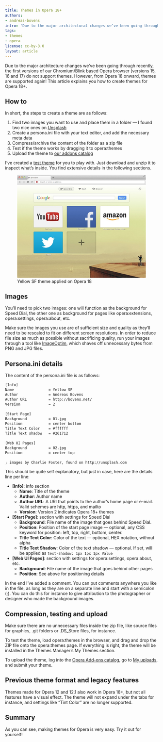 ```yaml
---
title: Themes in Opera 18+
authors:
- andreas-bovens
intro: 'Due to the major architectural changes we’ve been going through recently, the first versions of our Chromium/Blink based Opera browser (versions 15, 16 and 17) do not support themes. However, from Opera 18 onward, themes are supported again! This article explains you how to create themes for Opera 18+.'
tags:
- themes
- opera
license: cc-by-3.0
layout: article
---
```


Due to the major architecture changes we’ve been going through recently, the first versions of our Chromium/Blink based Opera browser (versions 15, 16 and 17) do not support themes. However, from Opera 18 onward, themes are supported again! This article explains you how to create themes for Opera 18+.

## How to

In short, the steps to create a theme are as follows:

1. Find two images you want to use and place them in a folder — I found two nice ones on [Unsplash][1]
2. Create a persona.ini file with your text editor, and add the necessary meta data
3. Compress/archive the content of the folder as a zip file
4. Test if the theme works by dragging it to opera:themes
5. Upload the theme to [our addons catalog][2]

[1]: http://unsplash.com
[2]: https://addons.opera.com/en/themes/

I’ve created a [test theme][3] for you to play with. Just download and unzip it to inspect what’s inside. You find extensive details in the following sections.

[3]: /articles/themes-in-opera-18-and-higher/yellow_sf.zip

<figure>
	<img src="/articles/themes-in-opera-18-and-higher/yellow_sf.jpg" alt="Screenshot of Opera 18 with Yellow SF theme">
	<figcaption markdown="span">Yellow SF theme applied on Opera 18</figcaption>
</figure>

## Images

You’ll need to pick two images: one will function as the background for Speed Dial, the other one as background for pages like opera:extensions, opera:settings, opera:about, etc.

Make sure the images you use are of sufficient size and quality as they’ll need to be rescaled to fit on different screen resolutions. In order to reduce file size as much as possible without sacrificing quality, run your images through a tool like [ImageOptim][5], which shaves off unnecessary bytes from PNG and JPG files.

[5]: http://imageoptim.com

## Persona.ini details

The content of the persona.ini file is as follows:

	[Info]
	Name				= Yellow SF
	Author			 	= Andreas Bovens
	Author URL			= http://bovens.net/
	Version				= 2

	[Start Page]
	Background			= 01.jpg
	Position			= center bottom
	Title Text Color	= #ffffff
	Title Text shadow	= #261712

	[Web UI Pages]
	Background			= 02.jpg
	Position			= center top

	; images by Charlie Foster, found on http://unsplash.com

This should be quite self explanatory, but just in case, here are the details line per line:

- **[Info]**: info section
	- **Name**: Title of the theme
	- **Author**: Author name
	- **Author URL**: A URI that points to the author’s home page or e-mail. Valid schemes are http, https, and mailto
	- **Version**: Version 2 indicates Opera 18+ themes
- **[Start Page]**: section with settings for Speed Dial
	- **Background**: File name of the image that goes behind Speed Dial.
	- **Position**: Position of the start page image — optional, any CSS keyword for position: left, top, right, bottom, center.
	- **Title Text Color**: Color of the text — optional, HEX notation, without alpha
	- **Title Text Shadow**: Color of the text shadow — optional. If set, will be applied as `text-shadow: 1px 1px 1px Value`
- **[Web UI Pages]**: section with settings for opera:settings, opera:about, etc.
	- **Background**: File name of the image that goes behind other pages
	- **Position**: See above for positioning details

In the end I’ve added a comment. You can put comments anywhere you like in the file, as long as they are on a separate line and start with a semicolon (;). You can do this for instance to give attribution to the photographer or designer who made the background images.

## Compression, testing and upload

Make sure there are no unnecessary files inside the zip file, like source files for graphics, .git folders or .DS_Store files, for instance.

To test the theme, load opera:themes in the browser, and drag and drop the ZIP file onto the opera:themes page. If everything is right, the theme will be installed in the Themes Manager’s My Themes section.

To upload the theme, log into the [Opera Add-ons catalog][6], go to [My uploads][7], and submit your theme.

[6]: https://addons.opera.com/
[7]: https://addons.opera.com/en/developer/

## Previous theme format and legacy features

Themes made for Opera 12 and 12.1 also work in Opera 18+, but not all features have a visual effect. The theme will not expand under the tabs for instance, and settings like “Tint Color” are no longer supported.

## Summary

As you can see, making themes for Opera is very easy. Try it out for yourself!
